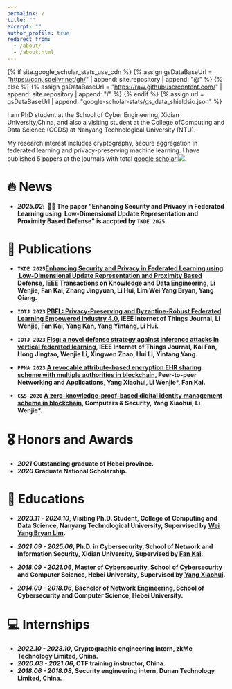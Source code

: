 ```yaml
---
permalink: /
title: ""
excerpt: ""
author_profile: true
redirect_from: 
  - /about/
  - /about.html
---
```


{% if site.google_scholar_stats_use_cdn %}
{% assign gsDataBaseUrl = "https://cdn.jsdelivr.net/gh/" | append: site.repository | append: "@" %}
{% else %}
{% assign gsDataBaseUrl = "https://raw.githubusercontent.com/" | append: site.repository | append: "/" %}
{% endif %}
{% assign url = gsDataBaseUrl | append: "google-scholar-stats/gs_data_shieldsio.json" %}

<span class='anchor' id='about-me'></span>

I am PhD student at the School of Cyber Engineering, Xidian University,China, and also a visiting student at the College ofComputing and Data Science (CCDS) at Nanyang Technological University (NTU). 

My research interest includes cryptography, secure aggregation in federated learning and privacy-preserving machine learning. I have published 5 papers at the journals with total <a href='https://scholar.google.com/citations?user=wATzPDYAAAAJ'>google scholar<strong>
</a> <a href='https://scholar.google.com/citations?user=wATzPDYAAAAJ'><img src="https://img.shields.io/endpoint?url={{ url | url_encode }}&logo=Google%20Scholar&labelColor=f6f6f6&color=9cf&style=flat&label=citations"></a>.


# 🔥 News
- *2025.02*: &nbsp;🎉🎉 The paper "Enhancing Security and Privacy in Federated Learning using  Low-Dimensional Update Representation and Proximity Based Defense" is accpted by ``TKDE 2025``. 


# 📝 Publications 

<!-- <div class='paper-box'><div class='paper-box-image'><div><div class="badge">CVPR 2016</div><img src='images/500x300.png' alt="sym" width="100%"></div></div>
<div class='paper-box-text' markdown="1">

[Deep Residual Learning for Image Recognition](https://openaccess.thecvf.com/content_cvpr_2016/papers/He_Deep_Residual_Learning_CVPR_2016_paper.pdf)

**Kaiming He**, Xiangyu Zhang, Shaoqing Ren, Jian Sun

[**Project**](https://scholar.google.com/citations?view_op=view_citation&hl=zh-CN&user=DhtAFkwAAAAJ&citation_for_view=DhtAFkwAAAAJ:ALROH1vI_8AC) <strong><span class='show_paper_citations' data='DhtAFkwAAAAJ:ALROH1vI_8AC'></span></strong>
- Lorem ipsum dolor sit amet, consectetur adipiscing elit. Vivamus ornare aliquet ipsum, ac tempus justo dapibus sit amet. 
</div>
</div> -->

- ``TKDE 2025``[Enhancing Security and Privacy in Federated Learning using  Low-Dimensional Update Representation and Proximity Based Defense](https://ieeexplore.ieee.org/abstract/document/10878290), IEEE Transactions on Knowledge and Data Engineering, **Li Wenjie**, Fan Kai, Zhang Jingyuan, Li Hui, Lim Wei Yang Bryan, Yang Qiang.

- ``IOTJ 2023`` [PBFL: Privacy-Preserving and Byzantine-Robust Federated Learning Empowered Industry 4.0](https://ieeexplore.ieee.org/abstract/document/10251424), IEEE Internet of Things Journal, **Li Wenjie**, Fan Kai, Yang Kan, Yang Yintang, Li Hui.

- ``IOTJ 2023`` [Flsg: a novel defense strategy against inference attacks in vertical federated learning](https://ieeexplore.ieee.org/abstract/document/10210670), IEEE Internet of Things Journal, Kai Fan, Hong Jingtao, **Wenjie Li**, Xingwen Zhao, Hui Li, Yintang Yang.

- ``PPNA 2023`` [A revocable attribute-based encryption EHR sharing scheme with multiple authorities in blockchain](https://link.springer.com/article/10.1007/s12083-022-01387-4), Peer-to-peer Networking and Applications, Yang Xiaohui, **Li Wenjie\***, Fan Kai.

- ``C&S 2020`` [A zero-knowledge-proof-based digital identity management scheme in blockchain](https://www.sciencedirect.com/science/article/abs/pii/S0167404820303230), Computers & Security, Yang Xiaohui, **Li Wenjie\***.

# 🎖 Honors and Awards
- *2021* Outstanding graduate of Hebei province. 
- *2020* Graduate National Scholarship. 

# 📖 Educations

- *2023.11 - 2024.10*, Visiting Ph.D. Student, College of Computing and Data Science, Nanyang Technological University, Supervised by [Wei Yang Bryan Lim](https://sites.google.com/view/wyb).

- *2021.09 - 2025.06*, Ph.D. in Cybersecurity, School of Network and Information Security, Xidian University, Supervised by [Fan Kai](https://web.xidian.edu.cn/fankai/).

- *2018.09 - 2021.06*, Master of Cybersecurity, School of Cybersecurity and Computer Science, Hebei University, Supervised by [Yang Xiaohui](https://cs.hbu.edu.cn/szdw/Profile?id=22).

- *2014.09 - 2018.06*, Bachelor of Network Engineering, School of Cybersecurity and Computer Science, Hebei University.

<!-- # 💬 Invited Talks
- *2021.06*, Lorem ipsum dolor sit amet, consectetur adipiscing elit. Vivamus ornare aliquet ipsum, ac tempus justo dapibus sit amet. 
- *2021.03*, Lorem ipsum dolor sit amet, consectetur adipiscing elit. Vivamus ornare aliquet ipsum, ac tempus justo dapibus sit amet.  \| [\[video\]](https://github.com/) -->

# 💻 Internships
- *2022.10 - 2023.10*, Cryptographic engineering intern, zkMe Technology Limited, China.
- *2020.03 - 2021.06*, CTF training instructor, China.
- *2018.06 - 2018.08*, Security engineering intern, Dunan Technology Limited, China.